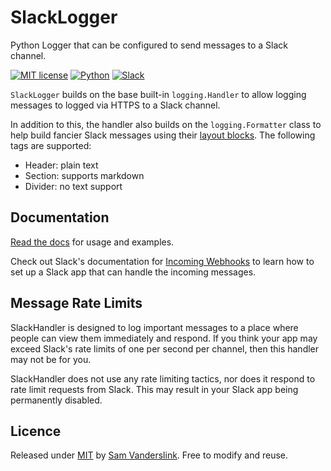# SlackLogger
Python Logger that can be configured to send messages to a Slack channel.

[![MIT license](https://img.shields.io/badge/License-MIT-blue.svg)](https://github.com/SSlinky/VBA-ExtendedDictionary/blob/master/README.md#license)
[![Python](https://img.shields.io/badge/Python-3.8-yellow?logo=python)](https://docs.python.org/3/)
[![Slack](https://img.shields.io/badge/Slack-Webhooks-%23007a5a)](https://slack.com/intl/en-au/)

`SlackLogger` builds on the base built-in `logging.Handler` to allow logging messages to logged via HTTPS to a Slack channel.

In addition to this, the handler also builds on the `logging.Formatter` class to help build fancier Slack messages
using their [layout blocks](https://api.slack.com/messaging/composing/layouts).
The following tags are supported:
* Header: plain text
* Section: supports markdown
* Divider: no text support

## Documentation
[Read the docs](https://sslinky.github.io/SlackLogger/#/) for usage and examples.

Check out Slack's documentation for [Incoming Webhooks](https://api.slack.com/messaging/webhooks) to learn how to set up a Slack app that can handle the incoming messages.

## Message Rate Limits
SlackHandler is designed to log important messages to a place where people can view them immediately and respond.
If you think your app may exceed Slack's rate limits of one per second per channel, then this handler may not be for you.

SlackHandler does not use any rate limiting tactics, nor does it respond to rate limit requests from Slack. This may result in your Slack app being permanently disabled.

## Licence
Released under [MIT](/LICENCE) by [Sam Vanderslink](https://github.com/SSlinky).
Free to modify and reuse.